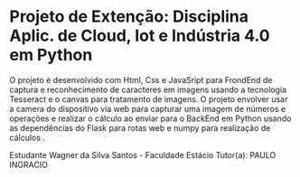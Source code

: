 # Projeto de Extenção: Disciplina Aplic. de Cloud, Iot e Indústria 4.0 em Python

O projeto é desenvolvido com Html, Css e JavaSript para  FrondEnd de captura e reconhecimento de caracteres em imagens usando a tecnologia Tesseract e o canvas para tratamento de imagens. O projeto envolver usar a camera do dispositivo via web para capturar uma imagem de números e operações e realizar o cálculo ao enviar para o BackEnd em Python usando as dependências do Flask para rotas web e numpy para realização de cálculos . 

Estudante Wagner da Silva Santos - Faculdade Estácio
Tutor(a):
PAULO INGRACIO 

